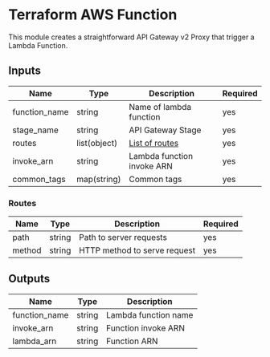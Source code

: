 # Terraform AWS Function

This module creates a straightforward API Gateway v2 Proxy that trigger a Lambda Function.

## Inputs

| Name          | Type         | Description                | Required |
| ------------- | ------------ | -------------------------- | -------- |
| function_name | string       | Name of lambda function    | yes      |
| stage_name    | string       | API Gateway Stage          | yes      |
| routes        | list(object) | [List of routes](#routes)  | yes      |
| invoke_arn    | string       | Lambda function invoke ARN | yes      |
| common_tags   | map(string)  | Common tags                | yes      |

### Routes

| Name   | Type   | Description                  | Required |
| ------ | ------ | ---------------------------- | -------- |
| path   | string | Path to server requests      | yes      |
| method | string | HTTP method to serve request | yes      |

## Outputs

| Name          | Type   | Description          |
| ------------- | ------ | -------------------- |
| function_name | string | Lambda function name |
| invoke_arn    | string | Function invoke ARN  |
| lambda_arn    | string | Function ARN         |
